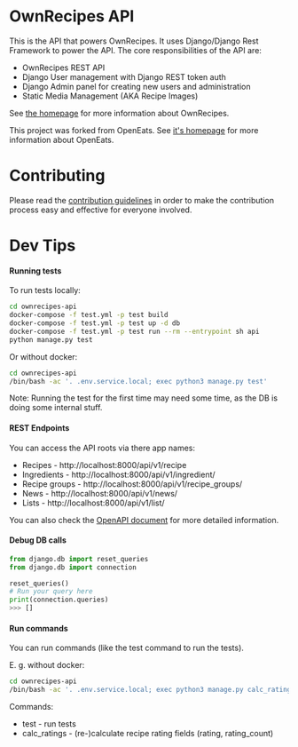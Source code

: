 # OwnRecipes API

This is the API that powers OwnRecipes. It uses Django/Django Rest Framework to power the API. The core responsibilities of the API are:

- OwnRecipes REST API
- Django User management with Django REST token auth
- Django Admin panel for creating new users and administration
- Static Media Management (AKA Recipe Images)

See [the homepage](https://github.com/OwnRecipes/OwnRecipes) for more information about OwnRecipes.

This project was forked from OpenEats. See [it's homepage](https://github.com/open-eats/OpenEats) for more information about OpenEats.

# Contributing
Please read the [contribution guidelines](https://github.com/OwnRecipes/OwnRecipes/blob/master/CONTRIBUTING.md) in order to make the contribution process easy and effective for everyone involved.

# Dev Tips

#### Running tests
To run tests locally:

```bash
cd ownrecipes-api
docker-compose -f test.yml -p test build
docker-compose -f test.yml -p test up -d db
docker-compose -f test.yml -p test run --rm --entrypoint sh api
python manage.py test
```

Or without docker:
```bash
cd ownrecipes-api
/bin/bash -ac '. .env.service.local; exec python3 manage.py test'
```

Note: Running the test for the first time may need some time, as the DB is doing some internal stuff.

#### REST Endpoints

You can access the API roots via there app names:

* Recipes - http://localhost:8000/api/v1/recipe
* Ingredients - http://localhost:8000/api/v1/ingredient/
* Recipe groups - http://localhost:8000/api/v1/recipe_groups/
* News - http://localhost:8000/api/v1/news/
* Lists - http://localhost:8000/api/v1/list/

You can also check the [OpenAPI document](docs/ownrecipes-api.json) for more detailed information.

#### Debug DB calls

```python
from django.db import reset_queries
from django.db import connection

reset_queries()
# Run your query here
print(connection.queries)
>>> []
```

#### Run commands

You can run commands (like the test command to run the tests).

E. g. without docker:
```bash
cd ownrecipes-api
/bin/bash -ac '. .env.service.local; exec python3 manage.py calc_ratings'
```

Commands:

* test - run tests
* calc_ratings - (re-)calculate recipe rating fields (rating, rating_count)
